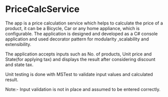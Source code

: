 # PriceCalcService
The app is a price calculation service which helps to calculate the price of a product, it can be a Bicycle, Car or any home appliance, 
which is configurable. The application is designed and developed as a C# console application and used decorator pattern for modularity 
,scalability and extensibility.

The application accepts inputs such as No. of products, Unit price and State(for applying tax) and displays the result after considering discount and state tax.

Unit testing is done with MSTest to validate input values and calculated result.

Note:- Input validation is not in place and assumed to be entered correctly.
